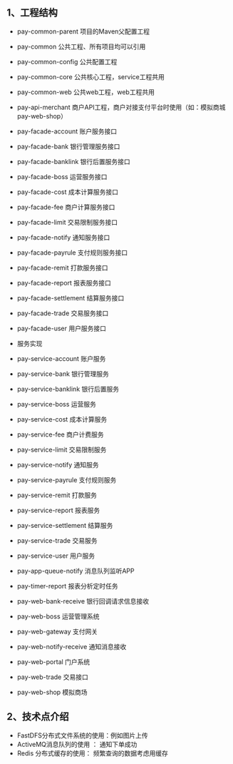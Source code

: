 ## 1、工程结构
- pay-common-parent  项目的Maven父配置工程
- pay-common 公共工程、所有项目均可以引用
- pay-common-config 公共配置工程
- pay-common-core 公共核心工程，service工程共用
- pay-common-web 公共web工程，web工程共用

- pay-api-merchant  商户API工程，商户对接支付平台时使用（如：模拟商城pay-web-shop）

- pay-facade-account 账户服务接口
- pay-facade-bank 银行管理服务接口
- pay-facade-banklink 银行后置服务接口
- pay-facade-boss 运营服务接口
- pay-facade-cost 成本计算服务接口
- pay-facade-fee 商户计算服务接口
- pay-facade-limit 交易限制服务接口
- pay-facade-notify 通知服务接口
- pay-facade-payrule 支付规则服务接口
- pay-facade-remit 打款服务接口
- pay-facade-report 报表服务接口
- pay-facade-settlement 结算服务接口
- pay-facade-trade 交易服务接口
- pay-facade-user 用户服务接口


- 服务实现
- pay-service-account 账户服务
- pay-service-bank 银行管理服务
- pay-service-banklink 银行后置服务
- pay-service-boss 运营服务
- pay-service-cost 成本计算服务
- pay-service-fee 商户计费服务
- pay-service-limit 交易限制服务
- pay-service-notify 通知服务
- pay-service-payrule 支付规则服务
- pay-service-remit 打款服务
- pay-service-report 报表服务
- pay-service-settlement 结算服务
- pay-service-trade 交易服务
- pay-service-user 用户服务
- pay-app-queue-notify 消息队列监听APP
- pay-timer-report 报表分析定时任务

- pay-web-bank-receive 银行回调请求信息接收
- pay-web-boss 运营管理系统
- pay-web-gateway 支付网关
- pay-web-notify-receive 通知消息接收
- pay-web-portal 门户系统
- pay-web-trade 交易接口


- pay-web-shop 模拟商场

## 2、技术点介绍
- FastDFS分布式文件系统的使用：例如图片上传
- ActiveMQ消息队列的使用 ： 通知下单成功
- Redis 分布式缓存的使用： 频繁查询的数据考虑用缓存